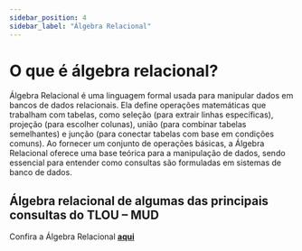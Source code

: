```yaml
---
sidebar_position: 4
sidebar_label: "Álgebra Relacional"
---
```

# O que é álgebra relacional? 

 Álgebra Relacional é uma linguagem formal usada para manipular dados em bancos de dados relacionais. Ela define operações matemáticas que trabalham com tabelas, como seleção (para extrair linhas específicas), projeção (para escolher colunas), união (para combinar tabelas semelhantes) e junção (para conectar tabelas com base em condições comuns). Ao fornecer um conjunto de operações básicas, a Álgebra Relacional oferece uma base teórica para a manipulação de dados, sendo essencial para entender como consultas são formuladas em sistemas de banco de dados.

 ## Álgebra relacional de algumas das principais consultas do TLOU – MUD

Confira a Álgebra Relacional [**aqui**](../../static/pdf/AlgebraRelacionalTlou.pdf)
